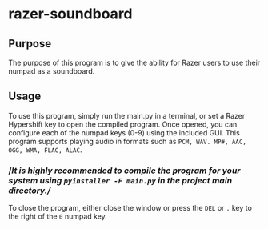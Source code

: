 # razer-soundboard
 
## Purpose
The purpose of this program is to give the ability for Razer users to use their numpad as a soundboard.

## Usage
To use this program, simply run the main.py in a terminal, or set a Razer Hypershift key to open the compiled program. Once opened, you can configure each of the numpad keys (0-9) using the included GUI. This program supports playing audio in formats such as `PCM, WAV. MP#, AAC, OGG, WMA, FLAC, ALAC`. 

### **/*It is highly recommended to compile the program for your system using `pyinstaller -F main.py` in the project main directory./***

To close the program, either close the window or press the `DEL` or `.` key to the right of the `0` numpad key.

